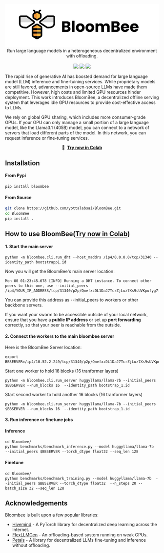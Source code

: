 <p align="center">  
    <img src="figures/bloombee.jpg" alt="Bloombee Logo" /><br>  
    Run large language models in a heterogeneous decentralized environment with offloading.<br>
    <br>
    <a href="https://pypi.org/project/bloombee/"><img src="https://img.shields.io/pypi/v/bloombee.svg?label=PyPI&color=green"></a>
    <a href="https://github.com/yottalabsai/bloombee/actions"><img src="https://github.com/yottalabsai/BloomBee/actions/workflows/pylint.yml/badge.svg？branch=main"></a>
    <a href="https://discord.gg/Ypexx2rxt9"><img src="https://img.shields.io/discord/1267714065166241813?label=Discord&logo=discord&logoColor=white"></a>
</p>  

The rapid rise of generative AI has boosted demand for large language model (LLM) inference and fine-tuining services. While proprietary models are still favored, advancements in open-source LLMs have made them competitive. However, high costs and limited GPU resources hinder deployment. This work introduces BloomBee, a decentralized offline serving system that leverages idle GPU resources to provide cost-effective access to LLMs.

We rely on global GPU sharing, which includes more consumer-grade GPUs. If your GPU can only manage a small portion of a large language model, like the Llama3.1 (405B) model, you can connect to a network of servers that load different parts of the model. In this network, you can request inference or fine-tuning services.

<p align="center">
    🚀 &nbsp;<b><a href="https://colab.research.google.com/drive/1BZn0KrEGaNA2dlzmCTtTIjJKx3bNzOMs#scrollTo=1Qhi4I2PSGgg">Try now in Colab</a></b>
</p>

## Installation

#### From Pypi
```
pip install bloombee
```
#### From Source
```bash  
git clone https://github.com/yottalabsai/BloomBee.git  
cd BloomBee  
pip install .
```
## How to use BloomBee(<a href="https://colab.research.google.com/drive/1pENMOEoEV01DqBImZzuX_4jTV3fNwNga#scrollTo=oyCFDemCZsRs">Try now in Colab</a>)
#### 1. Start the main server 
```
python -m bloombee.cli.run_dht --host_maddrs /ip4/0.0.0.0/tcp/31340 --identity_path bootstrapp1.id 

```
Now you will get the BloomBee's main server location: 
```
Mon 00 01:23:45.678 [INFO] Running a DHT instance. To connect other peers to this one, use --initial_peers /ip4/YOUR_IP_ADDRESS/tcp/31340/p2p/QmefxzDL1DaJ7TcrZjLuz7Xs9sUVKpufyg7f5276ZHFjbQ
```  
You can provide this address as --initial_peers to workers or other backbone servers.

If you want your swarm to be accessible outside of your local network, ensure that you have a **public IP address** or set up **port forwarding** correctly, so that your peer is reachable from the outside.

#### 2. Connect the workers to the main bloombee server  
Here is the BloomBee Server location:
```
export BBSERVER=/ip4/10.52.2.249/tcp/31340/p2p/QmefxzDL1DaJ7TcrZjLuz7Xs9sUVKpufyg7f5276ZHFjbQ  

```
Start one worker to hold 16 blocks (16 tranformer layers)
```
python -m bloombee.cli.run_server huggyllama/llama-7b --initial_peers $BBSERVER --num_blocks 16  --identity_path bootstrap_1.id
```
Start second worker to hold another 16 blocks (16 tranformer layers)
```
python -m bloombee.cli.run_server huggyllama/llama-7b --initial_peers $BBSERVER --num_blocks 16  --identity_path bootstrap_1.id
```

#### 3. Run inference or finetune jobs

#### Inference   
```
cd Bloombee/
python benchmarks/benchmark_inference.py --model huggyllama/llama-7b  --initial_peers $BBSERVER --torch_dtype float32 --seq_len 128
```

#### Finetune 

```
cd Bloombee/
python benchmarks/benchmark_training.py --model huggyllama/llama-7b  --initial_peers $BBSERVER --torch_dtype float32  --n_steps 20 --batch_size 32 --seq_len 128
```


## Acknowledgements  

Bloombee is built upon a few popular libraries: 

  - [Hivemind](https://github.com/learning-at-home/hivemind) - A PyTorch library for decentralized deep learning across the Internet.  
  - [FlexLLMGen](https://github.com/FMInference/FlexLLMGen) - An offloading-based system running on weak GPUs.  
  - [Petals](https://github.com/bigscience-workshop/petals) - A library for decentralized LLMs fine-tuning and inference without offloading.

